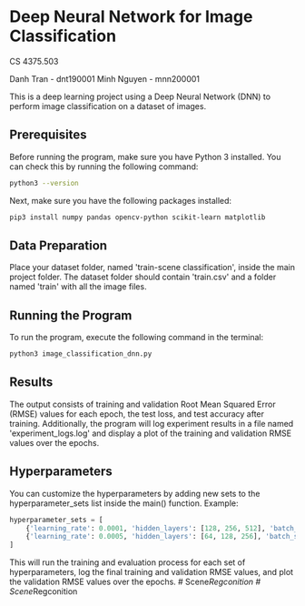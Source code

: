 # Deep Neural Network for Image Classification

CS 4375.503

Danh Tran - dnt190001
Minh Nguyen - mnn200001

This is a deep learning project using a Deep Neural Network (DNN) to perform image classification on a dataset of images.

## Prerequisites

Before running the program, make sure you have Python 3 installed. You can check this by running the following command:

```bash
python3 --version
```

Next, make sure you have the following packages installed:

```bash
pip3 install numpy pandas opencv-python scikit-learn matplotlib
```

## Data Preparation

Place your dataset folder, named 'train-scene classification', inside the main project folder. The dataset folder should contain 'train.csv' and a folder named 'train' with all the image files.

## Running the Program

To run the program, execute the following command in the terminal:

```bash
python3 image_classification_dnn.py
```

## Results

The output consists of training and validation Root Mean Squared Error (RMSE) values for each epoch, the test loss, and test accuracy after training. Additionally, the program will log experiment results in a file named 'experiment_logs.log' and display a plot of the training and validation RMSE values over the epochs.

## Hyperparameters

You can customize the hyperparameters by adding new sets to the hyperparameter_sets list inside the main() function. Example:

```python
hyperparameter_sets = [
    {'learning_rate': 0.0001, 'hidden_layers': [128, 256, 512], 'batch_size': 32},
    {'learning_rate': 0.0005, 'hidden_layers': [64, 128, 256], 'batch_size': 64},
]
```

This will run the training and evaluation process for each set of hyperparameters, log the final training and validation RMSE values, and plot the validation RMSE values over the epochs.
#   S c e n e _ R e g c o n i t i o n 
 
 #   S c e n e _ R e g c o n i t i o n 
 
 